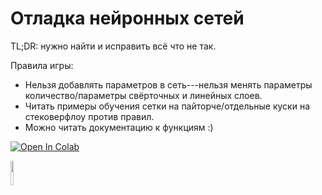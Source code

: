 # **Отладка нейронных сетей**

TL;DR: нужно найти и исправить всё что не так. 

Правила игры:
- Нельзя добавлять параметров в сеть---нельзя менять параметры количество/параметры свёрточных и линейных слоев.
- Читать примеры обучения сетки на пайторче/отдельные куски на стековерфлоу против правил.
- Можно читать документацию к функциям :)

[![Open In Colab](https://colab.research.google.com/assets/colab-badge.svg)](https://colab.research.google.com/github/aosokin/dl_cshse_ami/blob/master/2020-fall/seminars/seminar5/looking_for_bugs.ipynb)

<img src="https://raw.githubusercontent.com/senya-ashukha/senya-ashukha.github.io/master/projects/teaching/dasha.jpg" style="width: 10%;">